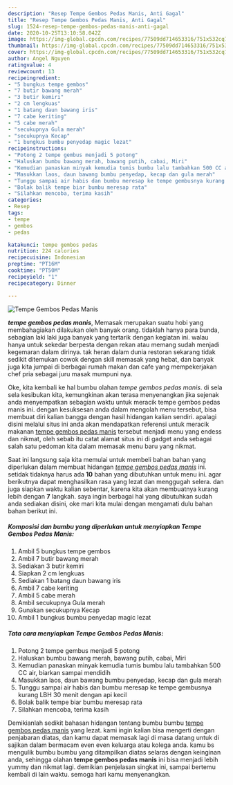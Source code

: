 ```yaml
---
description: "Resep Tempe Gembos Pedas Manis, Anti Gagal"
title: "Resep Tempe Gembos Pedas Manis, Anti Gagal"
slug: 1524-resep-tempe-gembos-pedas-manis-anti-gagal
date: 2020-10-25T13:10:58.042Z
image: https://img-global.cpcdn.com/recipes/77509dd714653316/751x532cq70/tempe-gembos-pedas-manis-foto-resep-utama.jpg
thumbnail: https://img-global.cpcdn.com/recipes/77509dd714653316/751x532cq70/tempe-gembos-pedas-manis-foto-resep-utama.jpg
cover: https://img-global.cpcdn.com/recipes/77509dd714653316/751x532cq70/tempe-gembos-pedas-manis-foto-resep-utama.jpg
author: Angel Nguyen
ratingvalue: 4
reviewcount: 13
recipeingredient:
- "5 bungkus tempe gembos"
- "7 butir bawang merah"
- "3 butir kemiri"
- "2 cm lengkuas"
- "1 batang daun bawang iris"
- "7 cabe keriting"
- "5 cabe merah"
- "secukupnya Gula merah"
- "secukupnya Kecap"
- "1 bungkus bumbu penyedap magic lezat"
recipeinstructions:
- "Potong 2 tempe gembus menjadi 5 potong"
- "Haluskan bumbu bawang merah, bawang putih, cabai, Miri"
- "Kemudian panaskan minyak kemudia tumis bumbu lalu tambahkan 500 CC air, biarkan sampai mendidih"
- "Masukkan laos, daun bawang bumbu penyedap, kecap dan gula merah"
- "Tunggu sampai air habis dan bumbu meresap ke tempe gembusnya kurang LBH 30 menit dengan api kecil"
- "Bolak balik tempe biar bumbu meresap rata"
- "Silahkan mencoba, terima kasih"
categories:
- Resep
tags:
- tempe
- gembos
- pedas

katakunci: tempe gembos pedas 
nutrition: 224 calories
recipecuisine: Indonesian
preptime: "PT16M"
cooktime: "PT50M"
recipeyield: "1"
recipecategory: Dinner

---
```



![Tempe Gembos Pedas Manis](https://img-global.cpcdn.com/recipes/77509dd714653316/751x532cq70/tempe-gembos-pedas-manis-foto-resep-utama.jpg)

<b><i>tempe gembos pedas manis</i></b>, Memasak merupakan suatu hobi yang membahagiakan dilakukan oleh banyak orang. tidaklah hanya para bunda, sebagian laki laki juga banyak yang tertarik dengan kegiatan ini. walau hanya untuk sekedar berpesta dengan rekan atau memang sudah menjadi kegemaran dalam dirinya. tak heran dalam dunia restoran sekarang tidak sedikit ditemukan cowok dengan skill memasak yang hebat, dan banyak juga kita jumpai di berbagai rumah makan dan cafe yang mempekerjakan chef pria sebagai juru masak mumpuni nya.

Oke, kita kembali ke hal bumbu olahan <i>tempe gembos pedas manis</i>. di sela sela kesibukan kita, kemungkinan akan terasa menyenangkan jika sejenak anda menyempatkan sebagian waktu untuk meracik tempe gembos pedas manis ini. dengan kesuksesan anda dalam mengolah menu tersebut, bisa membuat diri kalian bangga dengan hasil hidangan kalian sendiri. apalagi disini melalui situs ini anda akan mendapatkan referensi untuk meracik makanan <u>tempe gembos pedas manis</u> tersebut menjadi menu yang endess dan nikmat, oleh sebab itu catat alamat situs ini di gadget anda sebagai salah satu pedoman kita dalam memasak menu baru yang nikmat.




Saat ini langsung saja kita memulai untuk membeli bahan bahan yang diperlukan dalam membuat hidangan <u><i>tempe gembos pedas manis</i></u> ini. setidak tidaknya harus ada <b>10</b> bahan yang dibutuhkan untuk menu ini. agar berikutnya dapat menghasilkan rasa yang lezat dan menggugah selera. dan juga siapkan waktu kalian sebentar, karena kita akan membuatnya kurang lebih dengan <b>7</b> langkah. saya ingin berbagai hal yang dibutuhkan sudah anda sediakan disini, oke mari kita mulai dengan mengamati dulu bahan bahan berikut ini.

<!--inarticleads1-->

##### Komposisi dan bumbu yang diperlukan untuk menyiapkan Tempe Gembos Pedas Manis:

1. Ambil 5 bungkus tempe gembos
1. Ambil 7 butir bawang merah
1. Sediakan 3 butir kemiri
1. Siapkan 2 cm lengkuas
1. Sediakan 1 batang daun bawang iris
1. Ambil 7 cabe keriting
1. Ambil 5 cabe merah
1. Ambil secukupnya Gula merah
1. Gunakan secukupnya Kecap
1. Ambil 1 bungkus bumbu penyedap magic lezat




<!--inarticleads2-->

##### Tata cara menyiapkan Tempe Gembos Pedas Manis:

1. Potong 2 tempe gembus menjadi 5 potong
1. Haluskan bumbu bawang merah, bawang putih, cabai, Miri
1. Kemudian panaskan minyak kemudia tumis bumbu lalu tambahkan 500 CC air, biarkan sampai mendidih
1. Masukkan laos, daun bawang bumbu penyedap, kecap dan gula merah
1. Tunggu sampai air habis dan bumbu meresap ke tempe gembusnya kurang LBH 30 menit dengan api kecil
1. Bolak balik tempe biar bumbu meresap rata
1. Silahkan mencoba, terima kasih




Demikianlah sedikit bahasan hidangan tentang bumbu bumbu <u>tempe gembos pedas manis</u> yang lezat. kami ingin kalian bisa mengerti dengan penjabaran diatas, dan kamu dapat memasak lagi di masa datang untuk di sajikan dalam bermacam even even keluarga atau kolega anda. kamu bs mengulik bumbu bumbu yang ditampilkan diatas selaras dengan keinginan anda, sehingga olahan <b>tempe gembos pedas manis</b> ini bisa menjadi lebih yummy dan nikmat lagi. demikian penjelasan singkat ini, sampai bertemu kembali di lain waktu. semoga hari kamu menyenangkan.
